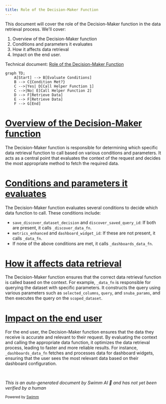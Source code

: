 ```yaml
---
title: Role of the Decision-Maker Function
---
```

This document will cover the role of the Decision-Maker function in the data retrieval process. We'll cover:

1. Overview of the Decision-Maker function
2. Conditions and parameters it evaluates
3. How it affects data retrieval
4. Impact on the end user.

Technical document: <SwmLink doc-title="Role of the Decision-Maker Function">[Role of the Decision-Maker Function](/.swm/role-of-the-decision-maker-function.v1gach8w.sw.md)</SwmLink>

```mermaid
graph TD;
    A[Start] --> B[Evaluate Conditions]
    B --> C{Condition Met?}
    C -->|Yes| D[Call Helper Function 1]
    C -->|No| E[Call Helper Function 2]
    D --> F[Retrieve Data]
    E --> F[Retrieve Data]
    F --> G[End]
```

# [Overview of the Decision-Maker function](https://app.swimm.io/repos/Z2l0aHViJTNBJTNBc2VudHJ5LWRlbW8tMSUzQSUzQVN3aW1tLURlbW8=/docs/v1gach8w#title-role-of-the-decision-maker-function)

The Decision-Maker function is responsible for determining which specific data retrieval function to call based on various conditions and parameters. It acts as a central point that evaluates the context of the request and decides the most appropriate method to fetch the required data.

# [Conditions and parameters it evaluates](https://app.swimm.io/repos/Z2l0aHViJTNBJTNBc2VudHJ5LWRlbW8tMSUzQSUzQVN3aW1tLURlbW8=/docs/v1gach8w#function-fn)

The Decision-Maker function evaluates several conditions to decide which data function to call. These conditions include:

- `save_discover_dataset_decision` and `discover_saved_query_id`: If both are present, it calls `_discover_data_fn`.
- `metrics_enhanced` and `dashboard_widget_id`: If these are not present, it calls `_data_fn`.
- If none of the above conditions are met, it calls `_dashboards_data_fn`.

# [How it affects data retrieval](https://app.swimm.io/repos/Z2l0aHViJTNBJTNBc2VudHJ5LWRlbW8tMSUzQSUzQVN3aW1tLURlbW8=/docs/v1gach8w#function-_data_fn)

The Decision-Maker function ensures that the correct data retrieval function is called based on the context. For example, `_data_fn` is responsible for querying the dataset with specific parameters. It constructs the query using various parameters such as `selected_columns`, `query`, and `snuba_params`, and then executes the query on the `scoped_dataset`.

# [Impact on the end user](https://app.swimm.io/repos/Z2l0aHViJTNBJTNBc2VudHJ5LWRlbW8tMSUzQSUzQVN3aW1tLURlbW8=/docs/v1gach8w#function-_dashboards_data_fn)

For the end user, the Decision-Maker function ensures that the data they receive is accurate and relevant to their request. By evaluating the context and calling the appropriate data function, it optimizes the data retrieval process, leading to faster and more reliable results. For instance, `_dashboards_data_fn` fetches and processes data for dashboard widgets, ensuring that the user sees the most relevant data based on their dashboard configuration.

&nbsp;

*This is an auto-generated document by Swimm AI 🌊 and has not yet been verified by a human*

<SwmMeta version="3.0.0" repo-id="Z2l0aHViJTNBJTNBc2VudHJ5LWRlbW8tMSUzQSUzQVN3aW1tLURlbW8=" repo-name="sentry-demo-1" doc-type="product-flows"><sup>Powered by [Swimm](/)</sup></SwmMeta>
